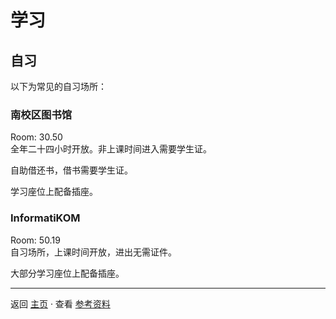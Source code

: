 # 学习

## 自习

以下为常见的自习场所：

### 南校区图书馆

Room: 30.50  
全年二十四小时开放。非上课时间进入需要学生证。

自助借还书，借书需要学生证。

学习座位上配备插座。

### InformatiKOM

Room: 50.19  
自习场所，上课时间开放，进出无需证件。

大部分学习座位上配备插座。

---

返回 [主页](README.md) · 查看 [参考资料](References.md)
